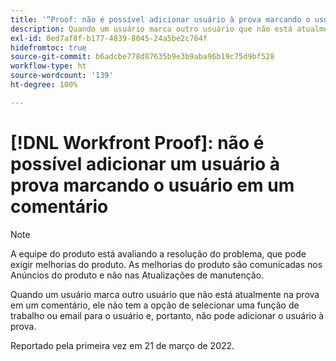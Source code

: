 ```yaml
---
title: '“Proof: não é possível adicionar usuário à prova marcando o usuário em um comentário”'
description: Quando um usuário marca outro usuário que não está atualmente na prova em um comentário, ele não tem a opção de selecionar uma função de trabalho ou email para o usuário e, portanto, não pode adicionar o usuário à prova.
exl-id: 0ed7af8f-b177-4839-8045-24a5be2c764f
hidefromtoc: true
source-git-commit: b6adcbe778d87635b9e3b9aba96b19c75d9bf528
workflow-type: ht
source-wordcount: '139'
ht-degree: 100%

---
```


# [!DNL Workfront Proof]: não é possível adicionar um usuário à prova marcando o usuário em um comentário

<!--Converted to story-->

>[!NOTE]
>
>A equipe do produto está avaliando a resolução do problema, que pode exigir melhorias do produto. As melhorias do produto são comunicadas nos Anúncios do produto e não nas Atualizações de manutenção.

Quando um usuário marca outro usuário que não está atualmente na prova em um comentário, ele não tem a opção de selecionar uma função de trabalho ou email para o usuário e, portanto, não pode adicionar o usuário à prova.

Reportado pela primeira vez em 21 de março de 2022.
